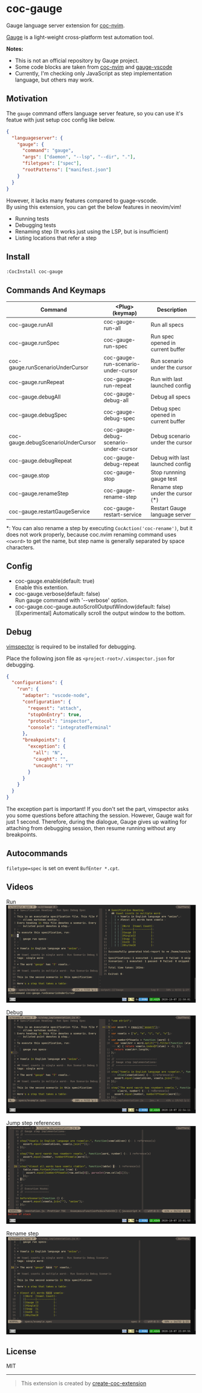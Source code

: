 # coc-gauge

Gauge language server extension for [coc-nvim](https://github.com/neoclide/coc.nvim).

[Gauge](https://gauge.org/) is a light-weight cross-platform test automation tool.

**Notes:**
- This is not an official repository by Gauge project.  
- Some code blocks are taken from [coc-nvim](https://github.com/neoclide/coc.nvim) and [gauge-vscode](https://github.com/getgauge/gauge-vscode)
- Currently, I'm checking only JavaScript as step implementation language, but others may work.

## Motivation

The `gauge` command offers language server feature, so you can use it's featue with just setup coc config like below.

```json
{
  "languageserver": {
    "gauge": {
      "command": "gauge",
      "args": ["daemon", "--lsp", "--dir", "."],
      "filetypes": ["spec"],
      "rootPatterns": ["manifest.json"]
    }
  }
}
```

However, it lacks many features compared to guage-vscode.  
By using this extension, you can get the below features in neovim/vim!

- Running tests
- Debugging tests
- Renaming step (It works just using the LSP, but is insufficient)
- Listing locations that refer a step

## Install

`:CocInstall coc-gauge`

## Commands And Keymaps

| Command                            | \<Plug\>(keymap)                      | Description                         |
|------------------------------------|---------------------------------------|-------------------------------------|
| coc-gauge.runAll                   | coc-gauge-run-all                     | Run all specs                       |
| coc-gauge.runSpec                  | coc-gauge-run-spec                    | Run spec opened in current buffer   |
| coc-gauge.runScenarioUnderCursor   | coc-gauge-run-scenario-under-cursor   | Run scenario under the cursor       |
| coc-gauge.runRepeat                | coc-gauge-run-repeat                  | Run with last launched config       |
| coc-gauge.debugAll                 | coc-gauge-debug-all                   | Debug all specs                     |
| coc-gauge.debugSpec                | coc-gauge-debug-spec                  | Debug spec opened in current buffer |
| coc-gauge.debugScenarioUnderCursor | coc-gauge-debug-scenario-under-cursor | Debug scenario under the cursor     |
| coc-gauge.debugRepeat              | coc-gauge-debug-repeat                | Debug with last launched config     |
| coc-gauge.stop                     | coc-gauge-stop                        | Stop runnning gauge test            |
| coc-gauge.renameStep               | coc-gauge-rename-step                 | Rename step under the cursor (\*)    |
| coc-gauge.restartGaugeService      | coc-gauge-restart-service             | Restart Gauge language server       |


*: You can also rename a step by executing `CocAction('coc-rename')`, but it does
not work properly, because coc.nvim renaming command uses `<cword>` to get the
name, but step name is generally separated by space characters.

## Config

- coc-gauge.enable(default: true)  
  Enable this extention.
- coc-gauge.verbose(default: false)  
  Run gauge command with '--verbose' option.
- coc-gauge.coc-gauge.autoScrollOutputWindow(default: false)
  [Experimental] Automatically scroll the output window to the bottom.

## Debug

[vimspector](https://github.com/puremourning/vimspector) is required to be
installed for debugging.

Place the following json file as `<project-root>/.vimspector.json` for
debugging.

```json
{
  "configurations": {
    "run": {
      "adapter": "vscode-node",
      "configuration": {
        "request": "attach",
        "stopOnEntry": true,
        "protocol": "inspector",
        "console": "integratedTerminal"
      },
      "breakpoints": {
        "exception": {
          "all": "N",
          "caught": "",
          "uncaught": "Y"
        }
      }
    }
  }
}
```

The exception part is important! If you don't set the part, vimspector asks you
some questions before attaching the session. However, Gauge wait for just 1
second. Therefore, during the dialogue, Gauge gives up waiting for attaching
from debugging session, then resume running without any breakpoints.

## Autocommands

`filetype=spec` is set on event `BufEnter *.cpt`.

## Videos

Run
![run](./doc/images/run.gif)

Debug
![debug](./doc/images/debug.gif)

Jump step references
![jump](./doc/images/jumpReferences.gif)

Rename step
![rename](./doc/images/renameStep.gif)

## License

MIT

---

> This extension is created by [create-coc-extension](https://github.com/fannheyward/create-coc-extension)
